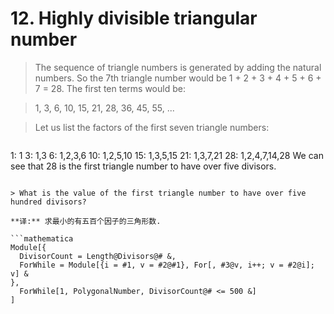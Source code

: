# 12. Highly divisible triangular number

> The sequence of triangle numbers is generated by adding the natural numbers. So the 7th triangle number would be 1 + 2 + 3 + 4 + 5 + 6 + 7 = 28. The first ten terms would be:

> 1, 3, 6, 10, 15, 21, 28, 36, 45, 55, ...

> Let us list the factors of the first seven triangle numbers:

> ```
 1: 1
 3: 1,3
 6: 1,2,3,6
10: 1,2,5,10
15: 1,3,5,15
21: 1,3,7,21
28: 1,2,4,7,14,28
We can see that 28 is the first triangle number to have over five divisors.
```

> What is the value of the first triangle number to have over five hundred divisors?

**译:** 求最小的有五百个因子的三角形数.

```mathematica
Module[{
  DivisorCount = Length@Divisors@# &,
  ForWhile = Module[{i = #1, v = #2@#1}, For[, #3@v, i++; v = #2@i]; v] &
},
  ForWhile[1, PolygonalNumber, DivisorCount@# <= 500 &]
]
```
